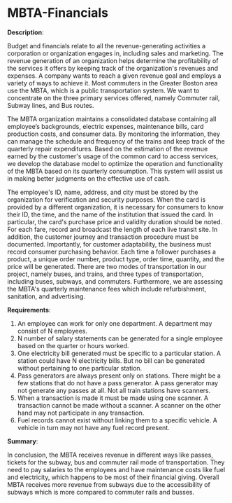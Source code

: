 # MBTA-Financials

**Description**:

Budget and financials relate to all the revenue-generating activities a corporation or organization engages in, including sales and marketing. The revenue generation of an organization helps determine the profitability of the services it offers by keeping track of the organization's revenues and expenses. A company wants to reach a given revenue goal and employs a variety of ways to achieve it. Most commuters in the Greater Boston area use the MBTA, which is a public transportation system. We want to concentrate on the three primary services offered, namely Commuter rail, Subway lines, and Bus routes.

The MBTA organization maintains a consolidated database containing all employee’s backgrounds, electric expenses, maintenance bills, card production costs, and consumer data. By monitoring the information, they can manage the schedule and frequency of the trains and keep track of the quarterly repair expenditures. Based on the estimation of the revenue earned by the customer's usage of the common card to access services, we develop the database model to optimize the operation and functionality of the MBTA based on its quarterly consumption. This system will assist us in making better judgments on the effective use of cash.

The employee's ID, name, address, and city must be stored by the organization for verification and security purposes. When the card is provided by a different organization, it is necessary for consumers to know their ID, the time, and the name of the institution that issued the card. In particular, the card's purchase price and validity duration should be noted. For each fare, record and broadcast the length of each live transit site. In addition, the customer journey and transaction procedure must be documented. Importantly, for customer adaptability, the business must record consumer purchasing behavior. Each time a follower purchases a product, a unique order number, product type, order time, quantity, and the price will be generated. There are two modes of transportation in our project, namely buses, and trains, and three types of transportation, including buses, subways, and commuters. Furthermore, we are assessing the MBTA's quarterly maintenance fees which include refurbishment, sanitation, and advertising.

**Requirements**:

1) An employee can work for only one department. A department may consist of N employees.
2) N number of salary statements can be generated for a single employee based on the quarter or     hours worked.
3) One electricity bill generated must be specific to a particular station. A station could have N electricity bills. But no bill can be generated without pertaining to one particular station.
4) Pass generators are always present only on stations. There might be a few stations that do not have a pass generator. A pass generator may not generate any passes at all. Not all train stations have scanners.
5) When a transaction is made it must be made using one scanner. A transaction cannot be made without a scanner. A scanner on the other hand may not participate in any transaction.
6) Fuel records cannot exist without linking them to a specific vehicle. A vehicle in turn may not have any fuel record present.


**Summary**:

In conclusion, the MBTA receives revenue in different ways like passes, tickets for the subway, bus and commuter rail mode of transportation. They need to pay salaries to the employees and have maintenance costs like fuel and electricity, which happens to be most of their financial giving. Overall MBTA receives more revenue from subways due to the accessibility of subways which is more compared to commuter rails and busses.
